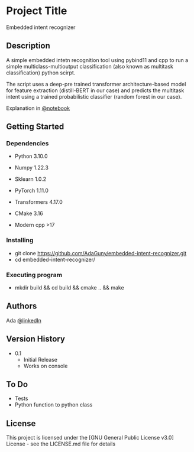 # Project Title

Embedded intent recognizer 

## Description

A simple embedded intetn recognition tool using pybind11 and cpp to run a simple multiclass-multioutput classification (also known as multitask classification) python scirpt. 

The script uses a deep-pre trained transformer architecture-based model for feature extraction (distill-BERT in our case) and predicts the multitask intent using a trained probabilistic classifier (random forest in our case).  

Explanation in
[@notebook](https://github.com/AdaGuny/embedded-intent-recognizer/blob/main/python%20class/Multioutput%20text%20classification.ipynb)

## Getting Started

### Dependencies

* Python 3.10.0
* Numpy 1.22.3
* Sklearn 1.0.2
* PyTorch 1.11.0
* Transformers 4.17.0

* CMake 3.16
* Modern cpp >17

### Installing

* git clone https://github.com/AdaGuny/embedded-intent-recognizer.git
* cd embedded-intent-recognizer/

### Executing program

* mkdir build && cd build && cmake .. && make

## Authors

Ada
[@linkedIn](https://www.linkedin.com/in/ada-g%C3%BCney-arslan/)

## Version History

* 0.1
    * Initial Release
    * Works on console 
   

## To Do

* Tests
* Python function to python class   

## License

This project is licensed under the [GNU General Public License v3.0] License - see the LICENSE.md file for details
